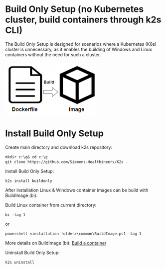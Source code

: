 <!--
SPDX-FileCopyrightText: © 2023 Siemens Healthcare GmbH

SPDX-License-Identifier: MIT
-->

# Build Only Setup (no Kubernetes cluster, build containers through k2s CLI) 

The Build Only Setup is designed for scenarios where a Kubernetes (K8s) cluster is unnecessary, 
as it enables the building of Windows and Linux containers without the need for such a cluster.

![IMAGE here](/doc/assets/buildcontainer.png)

# Install Build Only Setup

Create main directory and download k2s repository:

```
mkdir c:\g& cd c:\g
git clone https://github.com/Siemens-Healthineers/K2s .
```

Install Build Only Setup:

```
k2s install buildonly
```

After installation Linux & Windows container images can be build with BuildImage (bi). 

Build Linux container from current directory:

```
bi -tag 1
```

or

```
powershell <installation folder>\common\BuildImage.ps1 -tag 1
```

More details on BuildImage (bi): [Build a container](/doc/K8s_BuildingAContainer.md)

Uninstall Build Only Setup:

```
k2s uninstall
```
